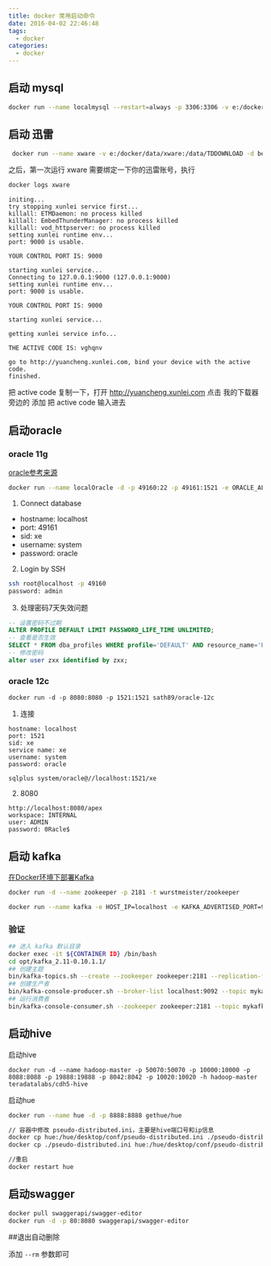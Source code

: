 ```yaml
---
title: docker 常用启动命令
date: 2016-04-02 22:46:48
tags: 
  - docker
categories:
  - docker
---
```


## 启动 mysql

```bash
docker run --name localmysql --restart=always -p 3306:3306 -v e:/docker/data/mysql:/var/lib/mysql -e MYSQL_ROOT_PASSWORD=root -d mysql:5.6 --lower_case_table_names=1
```

## 启动 迅雷

```bash
 docker run --name xware -v e:/docker/data/xware:/data/TDDOWNLOAD -d bestwu/xware
```

之后，第一次运行 xware 需要绑定一下你的迅雷账号，执行

```bash
docker logs xware
```

```
initing...
try stopping xunlei service first...
killall: ETMDaemon: no process killed
killall: EmbedThunderManager: no process killed
killall: vod_httpserver: no process killed
setting xunlei runtime env...
port: 9000 is usable.

YOUR CONTROL PORT IS: 9000

starting xunlei service...
Connecting to 127.0.0.1:9000 (127.0.0.1:9000)
setting xunlei runtime env...
port: 9000 is usable.

YOUR CONTROL PORT IS: 9000

starting xunlei service...

getting xunlei service info...

THE ACTIVE CODE IS: vghqnv

go to http://yuancheng.xunlei.com, bind your device with the active code.
finished.
```

把 active code 复制一下，打开 http://yuancheng.xunlei.com 点击 我的下载器 旁边的 添加 把 active code 输入进去

## 启动oracle
### oracle 11g

[oracle参考来源](https://github.com/wnameless/docker-oracle-xe-11g)

```bash
docker run --name localOracle -d -p 49160:22 -p 49161:1521 -e ORACLE_ALLOW_REMOTE=true registry.cn-hangzhou.aliyuncs.com/qida/oracle-xe-11g 
```

1. Connect database

-  hostname: localhost 
-  port: 49161 
-  sid: xe 
-  username: system 
-  password: oracle 

2. Login by SSH

```bash
ssh root@localhost -p 49160
password: admin
```

3. 处理密码7天失效问题

```sql
-- 设置密码不过期
ALTER PROFILE DEFAULT LIMIT PASSWORD_LIFE_TIME UNLIMITED;
-- 查看是否生效
SELECT * FROM dba_profiles WHERE profile='DEFAULT' AND resource_name='PASSWORD_LIFE_TIME';
-- 修改密码
alter user zxx identified by zxx;
```



### oracle 12c

```
docker run -d -p 8080:8080 -p 1521:1521 sath89/oracle-12c
```

1. 连接

```
hostname: localhost
port: 1521
sid: xe
service name: xe
username: system
password: oracle

sqlplus system/oracle@//localhost:1521/xe
```

2. 8080

```
http://localhost:8080/apex
workspace: INTERNAL
user: ADMIN
password: 0Racle$
```



## 启动 kafka

[在Docker环境下部署Kafka](http://blog.csdn.net/snowcity1231/article/details/54946857)

```bash
docker run -d --name zookeeper -p 2181 -t wurstmeister/zookeeper 

docker run --name kafka -e HOST_IP=localhost -e KAFKA_ADVERTISED_PORT=9092 -e KAFKA_BROKER_ID=1 -e ZK=zk -p 9092 --link zookeeper:zk -t wurstmeister/kafka  
```

### 验证

```bash
## 进入 kafka 默认目录
docker exec -it ${CONTAINER ID} /bin/bash 
cd opt/kafka_2.11-0.10.1.1/  
## 创建主题
bin/kafka-topics.sh --create --zookeeper zookeeper:2181 --replication-factor 1 --partitions 1 --topic mykafka  
## 创建生产者
bin/kafka-console-producer.sh --broker-list localhost:9092 --topic mykafka  
## 运行消费者
bin/kafka-console-consumer.sh --zookeeper zookeeper:2181 --topic mykafka --from-beginning  
```

## 启动hive

启动hive

```shell
docker run -d --name hadoop-master -p 50070:50070 -p 10000:10000 -p 8088:8088 -p 19888:19888 -p 8042:8042 -p 10020:10020 -h hadoop-master teradatalabs/cdh5-hive
```

启动hue

```bash
docker run --name hue -d -p 8888:8888 gethue/hue

// 容器中修改 pseudo-distributed.ini，主要是hive端口号和ip信息
docker cp hue:/hue/desktop/conf/pseudo-distributed.ini ./pseudo-distributed.ini
docker cp ./pseudo-distributed.ini hue:/hue/desktop/conf/pseudo-distributed.ini

//重启
docker restart hue
```

## 启动swagger

```bash
docker pull swaggerapi/swagger-editor
docker run -d -p 80:8080 swaggerapi/swagger-editor
```


##退出自动删除

添加 `--rm` 参数即可

